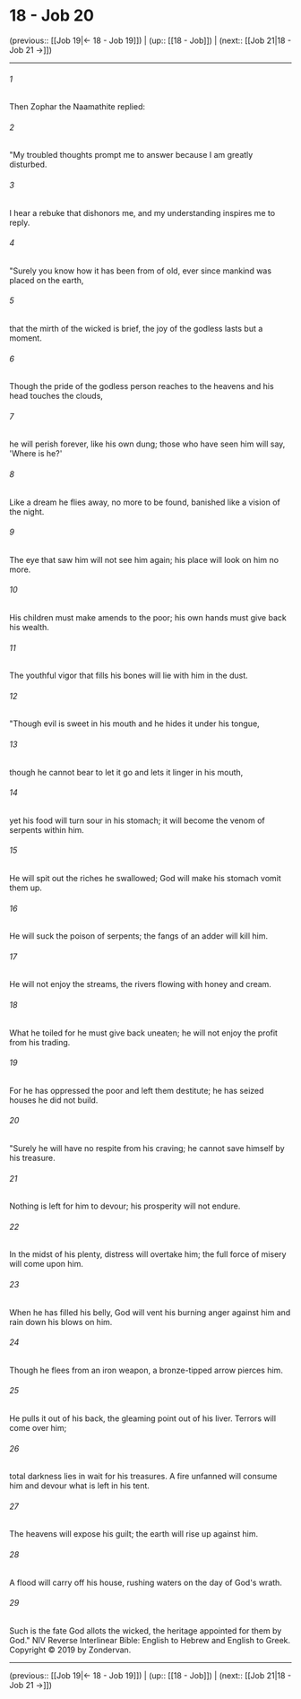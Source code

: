 # 18 - Job 20

(previous:: [[Job 19|← 18 - Job 19]]) | (up:: [[18 - Job]]) | (next:: [[Job 21|18 - Job 21 →]])

***


###### 1 
Then Zophar the Naamathite replied: 

###### 2 
"My troubled thoughts prompt me to answer because I am greatly disturbed. 

###### 3 
I hear a rebuke that dishonors me, and my understanding inspires me to reply. 

###### 4 
"Surely you know how it has been from of old, ever since mankind was placed on the earth, 

###### 5 
that the mirth of the wicked is brief, the joy of the godless lasts but a moment. 

###### 6 
Though the pride of the godless person reaches to the heavens and his head touches the clouds, 

###### 7 
he will perish forever, like his own dung; those who have seen him will say, 'Where is he?' 

###### 8 
Like a dream he flies away, no more to be found, banished like a vision of the night. 

###### 9 
The eye that saw him will not see him again; his place will look on him no more. 

###### 10 
His children must make amends to the poor; his own hands must give back his wealth. 

###### 11 
The youthful vigor that fills his bones will lie with him in the dust. 

###### 12 
"Though evil is sweet in his mouth and he hides it under his tongue, 

###### 13 
though he cannot bear to let it go and lets it linger in his mouth, 

###### 14 
yet his food will turn sour in his stomach; it will become the venom of serpents within him. 

###### 15 
He will spit out the riches he swallowed; God will make his stomach vomit them up. 

###### 16 
He will suck the poison of serpents; the fangs of an adder will kill him. 

###### 17 
He will not enjoy the streams, the rivers flowing with honey and cream. 

###### 18 
What he toiled for he must give back uneaten; he will not enjoy the profit from his trading. 

###### 19 
For he has oppressed the poor and left them destitute; he has seized houses he did not build. 

###### 20 
"Surely he will have no respite from his craving; he cannot save himself by his treasure. 

###### 21 
Nothing is left for him to devour; his prosperity will not endure. 

###### 22 
In the midst of his plenty, distress will overtake him; the full force of misery will come upon him. 

###### 23 
When he has filled his belly, God will vent his burning anger against him and rain down his blows on him. 

###### 24 
Though he flees from an iron weapon, a bronze-tipped arrow pierces him. 

###### 25 
He pulls it out of his back, the gleaming point out of his liver. Terrors will come over him; 

###### 26 
total darkness lies in wait for his treasures. A fire unfanned will consume him and devour what is left in his tent. 

###### 27 
The heavens will expose his guilt; the earth will rise up against him. 

###### 28 
A flood will carry off his house, rushing waters on the day of God's wrath. 

###### 29 
Such is the fate God allots the wicked, the heritage appointed for them by God." NIV Reverse Interlinear Bible: English to Hebrew and English to Greek. Copyright © 2019 by Zondervan.

***

(previous:: [[Job 19|← 18 - Job 19]]) | (up:: [[18 - Job]]) | (next:: [[Job 21|18 - Job 21 →]])
